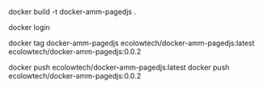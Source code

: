 docker build -t docker-amm-pagedjs .

docker login

docker tag docker-amm-pagedjs ecolowtech/docker-amm-pagedjs:latest ecolowtech/docker-amm-pagedjs:0.0.2

docker push ecolowtech/docker-amm-pagedjs:latest
docker push ecolowtech/docker-amm-pagedjs:0.0.2
